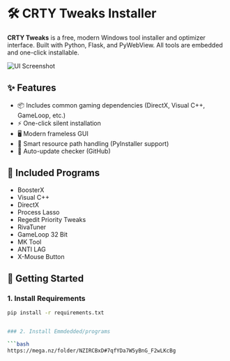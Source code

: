 # 🛠️ CRTY Tweaks Installer

**CRTY Tweaks** is a free, modern Windows tool installer and optimizer interface. Built with Python, Flask, and PyWebView. All tools are embedded and one-click installable.

![UI Screenshot]([https://i.hizliresim.com/hxrtnmh.png](https://i.hizliresim.com/hxrtnmh.png))

## ✨ Features

- 📦 Includes common gaming dependencies (DirectX, Visual C++, GameLoop, etc.)
- ⚡ One-click silent installation
- 🖥️ Modern frameless GUI
- 🧠 Smart resource path handling (PyInstaller support)
- 🔁 Auto-update checker (GitHub)

## 🔧 Included Programs

- BoosterX
- Visual C++
- DirectX
- Process Lasso
- Regedit Priority Tweaks
- RivaTuner
- GameLoop 32 Bit
- MK Tool
- ANTI LAG
- X-Mouse Button

## 🚀 Getting Started

### 1. Install Requirements

```bash
pip install -r requirements.txt


### 2. Install Emmdedded/programs

```bash
https://mega.nz/folder/NZIRCBxD#7qfYDa7W5yBnG_F2wLKcBg
